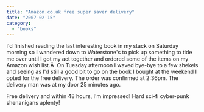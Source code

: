 ```yaml
---
title: "Amazon.co.uk free super saver delivery"
date: "2007-02-15"
category:
  - "books"
---
```


I'd finished reading the last interesting book in my stack on Saturday morning so I wandered down to Waterstone's to pick up something to tide me over until I got my act together and ordered some of the items on my Amazon wish list.Â  On Tuesday afternoon I waved bye-bye to a few shekels and seeing as I'd still a good bit to go on the book I bought at the weekend I opted for the free delivery. The order was confirmed at 2:36pm. The delivery man was at my door 25 minutes ago.

Free delivery and within 48 hours, I'm impressed! Hard sci-fi cyber-punk shenanigans aplenty!
